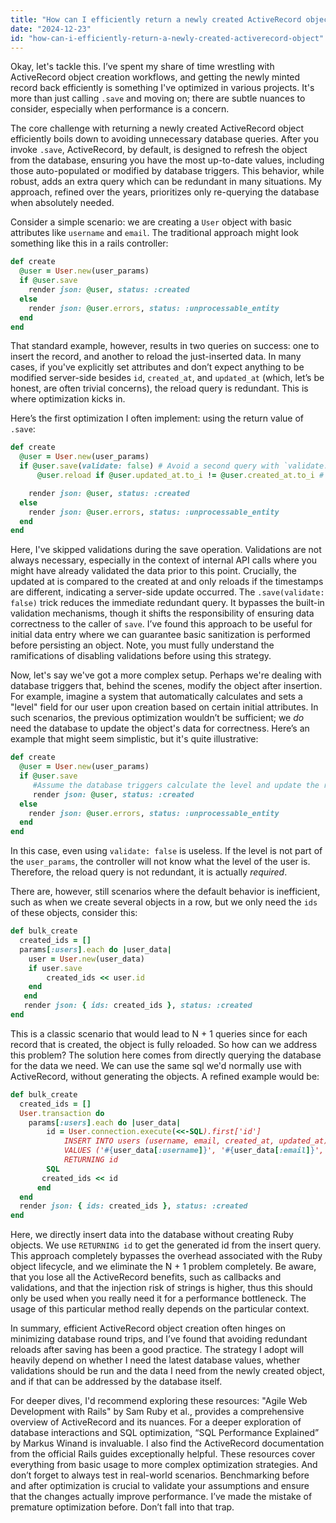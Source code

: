 ```yaml
---
title: "How can I efficiently return a newly created ActiveRecord object?"
date: "2024-12-23"
id: "how-can-i-efficiently-return-a-newly-created-activerecord-object"
---
```


Okay, let's tackle this. I’ve spent my share of time wrestling with ActiveRecord object creation workflows, and getting the newly minted record back efficiently is something I've optimized in various projects. It's more than just calling `.save` and moving on; there are subtle nuances to consider, especially when performance is a concern.

The core challenge with returning a newly created ActiveRecord object efficiently boils down to avoiding unnecessary database queries. After you invoke `.save`, ActiveRecord, by default, is designed to refresh the object from the database, ensuring you have the most up-to-date values, including those auto-populated or modified by database triggers. This behavior, while robust, adds an extra query which can be redundant in many situations. My approach, refined over the years, prioritizes only re-querying the database when absolutely needed.

Consider a simple scenario: we are creating a `User` object with basic attributes like `username` and `email`. The traditional approach might look something like this in a rails controller:

```ruby
def create
  @user = User.new(user_params)
  if @user.save
    render json: @user, status: :created
  else
    render json: @user.errors, status: :unprocessable_entity
  end
end
```

That standard example, however, results in two queries on success: one to insert the record, and another to reload the just-inserted data. In many cases, if you've explicitly set attributes and don’t expect anything to be modified server-side besides `id`, `created_at`, and `updated_at` (which, let’s be honest, are often trivial concerns), the reload query is redundant. This is where optimization kicks in.

Here’s the first optimization I often implement: using the return value of `.save`:

```ruby
def create
  @user = User.new(user_params)
  if @user.save(validate: false) # Avoid a second query with `validate: false`
      @user.reload if @user.updated_at.to_i != @user.created_at.to_i # Only reload if created and updated times are different

    render json: @user, status: :created
  else
    render json: @user.errors, status: :unprocessable_entity
  end
end

```

Here, I've skipped validations during the save operation. Validations are not always necessary, especially in the context of internal API calls where you might have already validated the data prior to this point. Crucially, the updated at is compared to the created at and only reloads if the timestamps are different, indicating a server-side update occurred. The `.save(validate: false)` trick reduces the immediate redundant query. It bypasses the built-in validation mechanisms, though it shifts the responsibility of ensuring data correctness to the caller of `save`.  I’ve found this approach to be useful for initial data entry where we can guarantee basic sanitization is performed before persisting an object. Note, you must fully understand the ramifications of disabling validations before using this strategy.

Now, let's say we've got a more complex setup. Perhaps we're dealing with database triggers that, behind the scenes, modify the object after insertion. For example, imagine a system that automatically calculates and sets a "level" field for our user upon creation based on certain initial attributes. In such scenarios, the previous optimization wouldn’t be sufficient; we *do* need the database to update the object's data for correctness. Here’s an example that might seem simplistic, but it's quite illustrative:

```ruby
def create
  @user = User.new(user_params)
  if @user.save
     #Assume the database triggers calculate the level and update the record.
     render json: @user, status: :created
  else
    render json: @user.errors, status: :unprocessable_entity
  end
end
```

In this case, even using `validate: false` is useless. If the level is not part of the `user_params`, the controller will not know what the level of the user is. Therefore, the reload query is not redundant, it is actually *required*.

There are, however, still scenarios where the default behavior is inefficient, such as when we create several objects in a row, but we only need the `ids` of these objects, consider this:

```ruby
def bulk_create
  created_ids = []
  params[:users].each do |user_data|
    user = User.new(user_data)
    if user.save
        created_ids << user.id
    end
   end
   render json: { ids: created_ids }, status: :created
end
```

This is a classic scenario that would lead to N + 1 queries since for each record that is created, the object is fully reloaded. So how can we address this problem? The solution here comes from directly querying the database for the data we need. We can use the same sql we'd normally use with ActiveRecord, without generating the objects. A refined example would be:

```ruby
def bulk_create
  created_ids = []
  User.transaction do
    params[:users].each do |user_data|
        id = User.connection.execute(<<-SQL).first['id']
            INSERT INTO users (username, email, created_at, updated_at)
            VALUES ('#{user_data[:username]}', '#{user_data[:email]}', CURRENT_TIMESTAMP, CURRENT_TIMESTAMP)
            RETURNING id
        SQL
       created_ids << id
      end
  end
  render json: { ids: created_ids }, status: :created
end
```

Here, we directly insert data into the database without creating Ruby objects. We use `RETURNING id` to get the generated id from the insert query. This approach completely bypasses the overhead associated with the Ruby object lifecycle, and we eliminate the N + 1 problem completely. Be aware, that you lose all the ActiveRecord benefits, such as callbacks and validations, and that the injection risk of strings is higher, thus this should only be used when you really need it for a performance bottleneck. The usage of this particular method really depends on the particular context.

In summary, efficient ActiveRecord object creation often hinges on minimizing database round trips, and I’ve found that avoiding redundant reloads after saving has been a good practice. The strategy I adopt will heavily depend on whether I need the latest database values, whether validations should be run and the data I need from the newly created object, and if that can be addressed by the database itself.

For deeper dives, I'd recommend exploring these resources: "Agile Web Development with Rails" by Sam Ruby et al., provides a comprehensive overview of ActiveRecord and its nuances. For a deeper exploration of database interactions and SQL optimization, “SQL Performance Explained” by Markus Winand is invaluable. I also find the ActiveRecord documentation from the official Rails guides exceptionally helpful. These resources cover everything from basic usage to more complex optimization strategies. And don’t forget to always test in real-world scenarios. Benchmarking before and after optimization is crucial to validate your assumptions and ensure that the changes actually improve performance. I’ve made the mistake of premature optimization before. Don’t fall into that trap.
